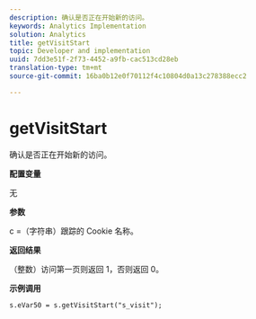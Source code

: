```yaml
---
description: 确认是否正在开始新的访问。
keywords: Analytics Implementation
solution: Analytics
title: getVisitStart
topic: Developer and implementation
uuid: 7dd3e51f-2f73-4452-a9fb-cac513cd28eb
translation-type: tm+mt
source-git-commit: 16ba0b12e0f70112f4c10804d0a13c278388ecc2

---
```



# getVisitStart

确认是否正在开始新的访问。

**配置变量**

无

**参数**

c =（字符串）跟踪的 Cookie 名称。

**返回结果**

（整数）访问第一页则返回 1，否则返回 0。

**示例调用**

```
s.eVar50 = s.getVisitStart("s_visit");
```

